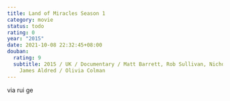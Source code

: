 ```yaml
---
title: Land of Miracles Season 1
category: movie
status: todo
rating: 0
year: "2015"
date: 2021-10-08 22:32:45+08:00
douban:
  rating: 9
  subtitle: 2015 / UK / Documentary / Matt Barrett, Rob Sullivan, Nicholas Brown,
    James Aldred / Olivia Colman
---
```


via rui ge
